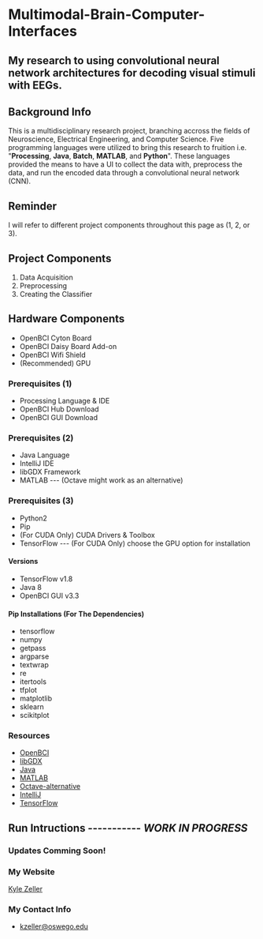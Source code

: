 Multimodal-Brain-Computer-Interfaces
====================================
My research to using convolutional neural network architectures for decoding visual stimuli with EEGs.
------------------------------------------------------------------------------------------------------

## Background Info
This is a multidisciplinary research project, branching accross the fields of Neuroscience, Electrical Engineering,
 and Computer Science. Five programming languages were utilized to bring this research to fruition i.e. "**Processing**,
 **Java**, **Batch**, **MATLAB**, and **Python**". These languages provided the means to have a UI to collect the data with,
 preprocess the data, and run the encoded data through a convolutional neural network (CNN).

## Reminder
I will refer to different project components throughout this page as (1, 2, or 3).

## Project Components
1. Data Acquisition
2. Preprocessing
3. Creating the Classifier

## Hardware Components
* OpenBCI Cyton Board
* OpenBCI Daisy Board Add-on
* OpenBCI Wifi Shield
* (Recommended) GPU

### Prerequisites (1)
* Processing Language & IDE
* OpenBCI Hub Download
* OpenBCI GUI Download

### Prerequisites (2)
* Java Language
* IntelliJ IDE
* libGDX Framework
* MATLAB --- (Octave might work as an alternative)

### Prerequisites (3)
* Python2
* Pip
* (For CUDA Only) CUDA Drivers & Toolbox
* TensorFlow --- (For CUDA Only) choose the GPU option for installation

#### Versions
* TensorFlow v1.8
* Java 8
* OpenBCI GUI v3.3

#### Pip Installations (For The Dependencies)
* tensorflow
* numpy
* getpass
* argparse
* textwrap
* re
* itertools
* tfplot
* matplotlib
* sklearn
* scikitplot

### Resources
* [OpenBCI](http://openbci.com/)
* [libGDX](https://libgdx.badlogicgames.com/)
* [Java](https://java.com/en/download/)
* [MATLAB](https://www.mathworks.com/products/matlab.html)
* [Octave-alternative](https://www.gnu.org/software/octave/)
* [IntelliJ](https://www.jetbrains.com/idea/)
* [TensorFlow](https://www.tensorflow.org/)

## Run Intructions ----------- *WORK IN PROGRESS*
### Updates Comming Soon!

### My Website
[Kyle Zeller](http://cs.oswego.edu/~kzeller/)

### My Contact Info
* kzeller@oswego.edu
